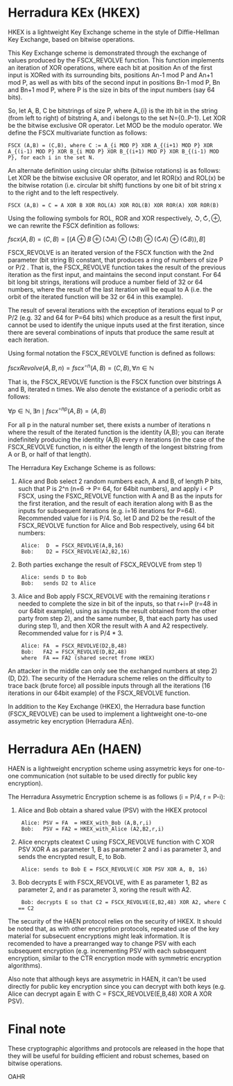 # Herradura KEx (HKEX)
HKEX is a lightweight Key Exchange scheme in the style of Diffie-Hellman Key Exchange, based on bitwise operations.

This Key Exchange scheme is demonstrated through the exchange of values produced by the FSCX_REVOLVE function. This function implements an iteration of XOR operations, where each bit at position An of the first input is XORed with its surrounding bits, positions An-1 mod P and An+1 mod P, as well as with bits of the second input in positions Bn-1 mod P, Bn and Bn+1 mod P,  where P is the size in bits of the input numbers (say 64 bits).

So, let A, B, C be bitstrings of size P, where A_{i} is the ith bit in the string (from left to right) of bitstring A, and i belongs to the set N={0..P-1}. Let XOR be the bitwise exclusive OR operator. Let MOD be the modulo operator. We define the FSCX multivariate function as follows:

	FSCX (A,B) = (C,B), where C := A_{i MOD P} XOR A_{(i+1) MOD P} XOR A_{(i-1) MOD P} XOR B_{i MOD P} XOR B_{(i+1) MOD P} XOR B_{(i-1) MOD P}, for each i in the set N.

An alternate definition using circular shifts (bitwise rotations) is as follows: Let XOR be the bitwise exclusive OR operator, and let ROR(x) and ROL(x) be the bitwise rotation (i.e. circular bit shift) functions by one bit of bit string x to the right and to the left respectively.

	FSCX (A,B) = C = A XOR B XOR ROL(A) XOR ROL(B) XOR ROR(A) XOR ROR(B)

Using the following symbols for ROL, ROR and XOR respectively,  $\circlearrowleft, \circlearrowright, \oplus$, we can rewrite the FSCX definition as follows:

$fscx (A,B) = (C,B) = [(A \oplus B \oplus ( \circlearrowleft A) \oplus (\circlearrowleft B) \oplus (\circlearrowright A) \oplus (\circlearrowright B)), B]$

FSCX_REVOLVE is an iterated version of the FSCX function with the 2nd parameter (bit string B) constant, that produces a ring of numbers of size P or P/2 . That is, the FSCX_REVOLVE function takes the result of the previous iteration as the first input, and maintains the second input constant. For 64 bit long bit strings, iterations will produce a number field of 32 or 64 numbers, where the result of the last iteration will be equal to A (i.e. the orbit of the iterated function will be 32 or 64 in this example).

The result of several iterations with the exception of iterations equal to P or P/2 (e.g. 32 and 64 for P=64 bits) which produce as a result the first input, cannot be used to identify the unique inputs used at the first iteration, since there are several combinations of inputs that produce the same result at each iteration.

Using formal notation the FSCX_REVOLVE function is defined as follows:

$fscxRevolve (A,B,n) = fscx^{\circ n}(A,B) = (C, B), \forall n\in \mathbb{N}$

That is, the FSCX_REVOLVE function is the FSCX function over bitstrings A and B, iterated n times. We also denote the existance of a periodic orbit as follows:

$\forall p\in \mathbb{N},\exists{n} \mid fscx^{\circ np}(A,B) = (A, B)$

For all p in the natural number set, there exists a number of iterations n where the result of the iterated function is the identity (A,B); you can iterate indefinitely producing the identity (A,B) every n iterations (in the case of the FSCX_REVOLVE function, n is either the length of the longest bitstring from A or B, or half of that length). 

The Herradura Key Exchange Scheme is as follows:
1) Alice and Bob select 2 random numbers each, A and B, of length P bits, such that P is 2^n (n=6 -> P= 64, for 64bit numbers), and apply i < P FSCX, using the FSXC_REVOLVE function with A and B as the inputs for the first iteration, and the result of each iteration along with B as the inputs for subsequent iterations (e.g. i=16 iterations for P=64). Recommended value for i is P/4. So, let D and D2 be the result of the FSCX_REVOLVE function for Alice and Bob respectively, using 64 bit numbers:
		
		Alice:  D  = FSCX_REVOLVE(A,B,16)
		Bob:    D2 = FSCX_REVOLVE(A2,B2,16)

2) Both parties exchange the result of FSCX_REVOLVE from step 1)
		
		Alice: sends D to Bob
		Bob:   sends D2 to Alice
		
3) Alice and Bob apply FSCX_REVOLVE with the remaining iterations r needed to complete the size in bit of the inputs, so that r+i=P (r=48 in our 64bit example), using as inputs the result obtained from the other party from step 2), and the same number, B, that each party has used during step 1), and then XOR the result with A and A2 respectively. Recommended value for r is P/4 * 3.

		Alice: FA  = FSCX_REVOLVE(D2,B,48)
		Bob:   FA2 = FSCX_REVOLVE(D,B2,48)
		where  FA == FA2 (shared secret frome HKEX)

An attacker in the middle can only see the exchanged numbers at step 2) (D, D2). The security of the Herradura scheme relies on the difficulty to trace back (brute force) all possible inputs through all the iterations (16 iterations in our 64bit example) of the FSCX_REVOLVE function.

In addition to the Key Exchange (HKEX), the Herradura base function (FSCX_REVOLVE) can be used to implement a lightweight one-to-one assymetric key encryption (Herradura AEn).



# Herradura AEn (HAEN)
HAEN is a lightweight encryption scheme using assymetric keys for one-to-one communication (not suitable to be used directly for public key encryption).

The Herradura Assymetric Encryption scheme is as follows (i = P/4, r = P-i):
1) Alice and Bob obtain a shared value (PSV) with the HKEX protocol

		Alice: PSV = FA  = HKEX_with_Bob (A,B,r,i)
		Bob:   PSV = FA2 = HKEX_with_Alice (A2,B2,r,i)

2) Alice encrypts cleatext C using FSCX_REVOLVE function with C XOR PSV XOR A as parameter 1, B as parameter 2 and i as parameter 3, and sends the encrypted result, E, to Bob.
	
		Alice: sends to Bob E = FSCX_REVOLVE(C XOR PSV XOR A, B, 16)

3) Bob decrypts E with FSCX_REVOLVE, with E as parameter 1, B2 as parameter 2, and r as parameter 3, xoring the result with A2.

		Bob: decrypts E so that C2 = FSCX_REVOLVE(E,B2,48) XOR A2, where C == C2
	
The security of the HAEN protocol relies on the security of HKEX. It should be noted that, as with other encryption protocols, repeated use of the key material for subsecuent encryptions might leak information. It is recomended to have a prearranged way to change PSV with each subsequent encryption (e.g. incrementing PSV with each subsequent encryption, similar to the CTR encryption mode with symmetric encryption algorithms).

Also note that although keys are assymetric in HAEN, it can't be used directly for public key encryption since you can decrypt with both keys (e.g. Alice can decrypt again E with C = FSCX_REVOLVE(E,B,48) XOR A XOR PSV).



# Final note
These cryptographic algorithms and protocols are released in the hope that they will be useful for building efficient and robust schemes, based on bitwise operations. 


OAHR
